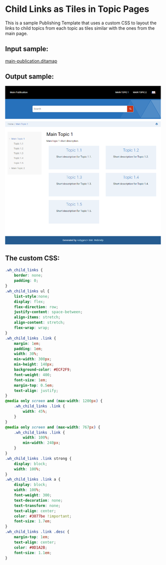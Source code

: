 # Child Links as Tiles in Topic Pages

This is a sample Publishing Template that uses a custom CSS to layout the links to child topics from each topic as tiles similar with the ones from the main page.

## Input sample: 
[main-publication.ditamap](../../dita/topics-with-tiles-sample/main-publication.ditamap)

## Output sample:
![Output Sample](topic-with-tiles.png)


## The custom CSS: 
```css
.wh_child_links {
    border: none;
    padding: 0;
}
.wh_child_links ul {
    list-style:none;
    display: flex;
    flex-direction: row;
    justify-content: space-between;
    align-items: stretch;
    align-content: stretch;
    flex-wrap: wrap;
}
.wh_child_links .link {
    margin: 1em;
    padding: 1em;
    width: 30%;
    min-width: 300px;
    min-height: 140px;
    background-color: #ECF2F9;
    font-weight: 400;
    font-size: 1em;
    margin-top: 0.5em;
    text-align: justify;
}
@media only screen and (max-width: 1200px) {
    .wh_child_links .link {
        width: 45%;
    }
}
@media only screen and (max-width: 767px) {
    .wh_child_links .link {
        width: 100%;
        min-width: 240px;
    }
}
.wh_child_links .link strong {
    display: block;
    width: 100%;
}
.wh_child_links .link a {
    display: block;
    width: 100%;
    font-weight: 300;
    text-decoration: none;
    text-transform: none;
    text-align: center;
    color: #3077be !important;
    font-size: 1.7em;
}
.wh_child_links .link .desc {
    margin-top: 1em;
    text-align: center;
    color: #0D1A2B;
    font-size: 1.1em;
}
```


